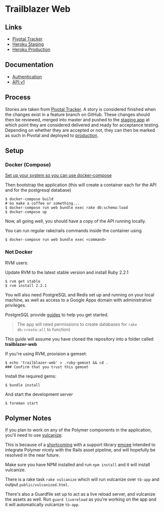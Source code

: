 # Trailblazer Web

## Links

- [Pivotal Tracker](https://www.pivotaltracker.com/n/projects/1140072)
- [Heroku Staging](https://dashboard.heroku.com/apps/trailblazer-web-staging)
- [Heroku Production](https://dashboard.heroku.com/apps/trailblazer-web)

## Documentation

- [Authentication](http://docs.trailblazerauthentication.apiary.io/)
- [API v1](http://docs.trailblazerapiv1.apiary.io/)

## Process

Stories are taken from [Pivotal
Tracker](https://www.pivotaltracker.com/n/projects/1140072).
A story is considered finished when the changes exist in a feature branch on
GitHub. These changes should then be reviewed, merged into master and pushed to
the [staging app](http://staging.trailblazer.io/) at which point they are
considered delivered and ready for acceptance testing. Depending on whether
they are accepted or not, they can then be marked as such in Pivotal and
deployed to [production](https://app.trailblazer.io/).

## Setup

### Docker (Compose)

[Set up your system so you can use docker-compose](https://docs.docker.com/compose/install/)

Then bootstrap the application (this will create a container each for the API
and for the postgresql database)

    $ docker-compose build
    # Go make a coffee or something...
    $ docker-compose run web bundle exec rake db:schema:load
    $ docker-compose up

Now, all going well, you should have a copy of the API running locally.

You can run regular rake/rails commands inside the container using

    $ docker-compose run web bundle exec <command>

### Not Docker

RVM users:

Update RVM to the latest stable version and install Ruby 2.2.1

    $ rvm get stable
    $ rvm install 2.2.1

You will also need PostgreSQL and Redis set up and running on your local
machine, as well as access to a Google Apps domain with
administrative privileges.

PostgreSQL provide
[guides](http://wiki.postgresql.org/wiki/Detailed_installation_guides) to help
you get started.

> The app will need permissions to create databases for `rake db:create:all` to
> function)

This guide will assume you have cloned the repository into a folder called
**trailblazer-web**

If you're using RVM, provision a gemset:

    $ echo 'trailblazer-web' > .ruby-gemset && cd .
    ### Confirm that you trust this gemset

Install the required gems:

    $ bundle install

And start the development server

    $ foreman start

## Polymer Notes

If you plan to work on any of the Polymer components in the application, you'll
need to use [vulcanize](https://github.com/polymer/vulcanize).

This is because of a [shortcoming](https://github.com/ahuth/emcee/issues/11)
with a support library [emcee](https://github.com/ahuth/emcee) intended to
integrate Polymer nicely with the Rails asset pipeline, and will hopefully be
resolved in the near future.

Make sure you have NPM installed and run `npm install` and it will install
vulcanize.

There is a rake task `rake vulcanize` which will run vulcanize over `tb-app`
and output `public/vulcanized.html`.

There's also a Guardfile set up to act as a live reload server, and vulcanize
the assets as well. Run `guard livereload` as you're working on the app and it
will automatically vulcanize `tb-app`.
